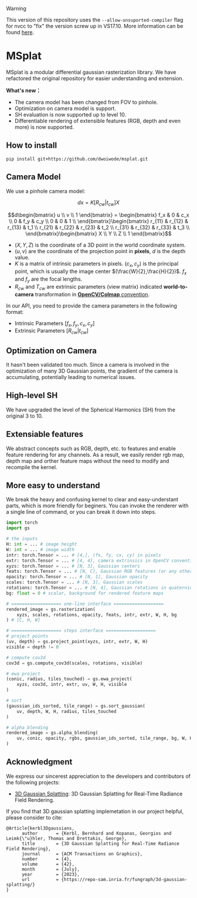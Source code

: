 > [!WARNING]
> This version of this repository uses the `--allow-unsuported-compiler` flag for nvcc to "fix" the version screw up in VS17.10. More information can be found [here](https://forums.developer.nvidia.com/t/problems-with-latest-vs2022-update/294150/6).

# MSplat

MSplat is a modular differential gaussian rasterization library. We have refactored the original repository for easier understanding and extension.

**What's new：**
- The camera model has been changed from FOV to pinhole.
- Optimization on camera model is support.
- SH evaluation is now supported up to level 10.
- Differentiable rendering of extensible features (RGB, depth and even more) is now supported. 

## How to install
```shell
pip install git+https://github.com/dwoiwode/msplat.git
```

## Camera Model
We use a pinhole camera model:

$$dx=K[R_{cw}|t_{cw}]X$$

$$d\begin{bmatrix}
  u \\ 
  v \\ 
  1
\end{bmatrix} = \begin{bmatrix}
  f_x & 0 & c_x \\
  0 &  f_y & c_y \\
  0 & 0 & 1 \\
\end{bmatrix}\begin{bmatrix}
  r_{11} & r_{12} & r_{13} & t_1 \\
  r_{21} & r_{22} & r_{23} & t_2 \\
  r_{31} & r_{32} & r_{33} & t_3 \\
\end{bmatrix}\begin{bmatrix}
  X \\ 
  Y \\ 
  Z \\ 
  1
\end{bmatrix}$$

* $(X, Y, Z)$ is the coordinate of a 3D point in the world coordinate system.
* $(u,v)$ are the coordinate of the projection point in **pixels**, $d$ is the depth value. 
* $K$ is a matrix of intrinsic parameters in pixels. $(c_x, c_y)$ is the principal point, which is usually the image center $(\frac{W}{2},\frac{H}{2})$. $f_x$ and $f_y$ are the focal lengths.
* $R_{cw}$ and $T_{cw}$ are extrinsic parameters (view matrix) indicated **world-to-camera** transformation in  [**OpenCV/Colmap** convention](https://kit.kiui.moe/camera/#common-camera-coordinate-systems).

In our API, you need to provide the camera parameters in the following format:
- Intrinsic Parameters $[f_x, f_y, c_x, c_y]$
- Extrinsic Parameters $[R_{cw}|t_{cw}]$

## Optimization on Camera
It hasn't been validated too much. Since a camera is involved in the optimization of many 3D Gaussian points, the gradient of the camera is  accumulating, potentially leading to numerical issues.

## High-level SH
We have upgraded the level of the Spherical Harmonics (SH) from the original 3 to 10.

## Extensiable features
We abstract concepts such as RGB, depth, etc. to features and enable feature rendering for any channels. As a result, we easily render rgb map, depth map and orther feature maps without the need to modify and recompile the kernel.

## More easy to understand
We break the heavy and confusing kernel to clear and easy-understant parts, which is more friendly for beginers. You can invoke the renderer with a single line of command, or you can break it down into steps.

```python
import torch
import gs

# the inputs
H: int = ... # image height
W: int = ... # image width
intr: torch.Tensor = ... # [4,], (fx, fy, cx, cy) in pixels
extr: torch.Tensor = ... # [4, 4], camera extrinsics in OpenCV convention.
xyzs: torch.Tensor = ... # [N, 3], Gaussian centers
feats: torch.Tensor = ... # [N, C], Gaussian RGB features (or any other features with arbitrary channels!)
opacity: torch.Tensor = ... # [N, 1], Gaussian opacity
scales: torch.Tensor = ... # [N, 3], Gaussian scales
rotations: torch.Tensor = ... # [N, 4], Gaussian rotations in quaternion
bg: float = 0 # scalar, background for rendered feature maps

# =================== one-line interface =================== 
rendered_image = gs.rasterization(
    xyzs, scales, rotations, opacity, feats, intr, extr, W, H, bg
) # [C, H, W]

# =================== steps interface =================== 
# project points
(uv, depth) = gs.project_point(xyzs, intr, extr, W, H)
visible = depth != 0

# compute cov3d
cov3d = gs.compute_cov3d(scales, rotations, visible)

# ewa project
(conic, radius, tiles_touched) = gs.ewa_project(
    xyzs, cov3d, intr, extr, uv, W, H, visible
)

# sort
(gaussian_ids_sorted, tile_range) = gs.sort_gaussian(
    uv, depth, W, H, radius, tiles_touched
)

# alpha blending
rendered_image = gs.alpha_blending(
    uv, conic, opacity, rgbs, gaussian_ids_sorted, tile_range, bg, W, H,
)
```

## Acknowledgment
We express our sincerest appreciation to the developers and contributors of the following projects:
- [3D Gaussian Splatting](https://github.com/graphdeco-inria/gaussian-splatting): 3D Gaussian Splatting for Real-Time Radiance Field Rendering.

If you find that 3D gaussian splatting implemetation in our project helpful, please consider to cite:
```
@Article{kerbl3Dgaussians,
      author       = {Kerbl, Bernhard and Kopanas, Georgios and Leimk{\"u}hler, Thomas and Drettakis, George},
      title        = {3D Gaussian Splatting for Real-Time Radiance Field Rendering},
      journal      = {ACM Transactions on Graphics},
      number       = {4},
      volume       = {42},
      month        = {July},
      year         = {2023},
      url          = {https://repo-sam.inria.fr/fungraph/3d-gaussian-splatting/}
}
```
